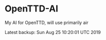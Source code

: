 # OpenTTD-AI
My AI for OpenTTD, will use primarily air

Latest backup: Sun Aug 25 10:20:01 UTC 2019

